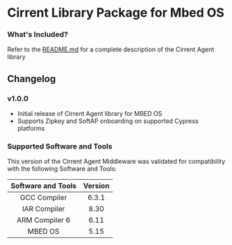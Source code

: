 # Cirrent Library Package for Mbed OS

### What's Included?

Refer to the [README.md](./README.md) for a complete description of the Cirrent Agent library

## Changelog
### v1.0.0
* Initial release of Cirrent Agent library for MBED OS
* Supports Zipkey and SoftAP onboarding on supported Cypress platforms

### Supported Software and Tools
This version of the Cirrent Agent Middleware was validated for compatibility with the following Software and Tools:

| Software and Tools                                      | Version |
| :---:                                                   | :----:  |
| GCC Compiler                                            | 6.3.1   |
| IAR Compiler                                            | 8.30    |
| ARM Compiler 6                                          | 6.11    |
| MBED OS                                                 | 5.15    |
